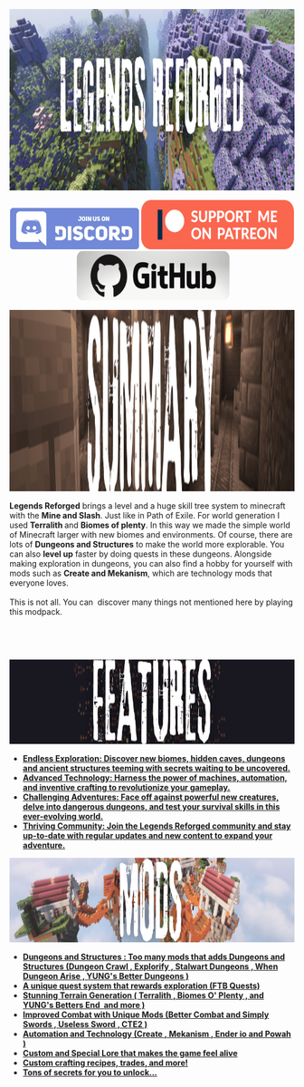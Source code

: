 <p><img src="https://raw.githubusercontent.com/ibrahimemiraydin/Legends-Reforged/refs/heads/main/assets/description-images/banner2.png" alt="title" width="1280" height="320"></p>
<p style="text-align: center;"><a title="Discord" href="https://discord.gg/vVqSqUhNb9" target="_blank" rel="noopener"><img src="https://raw.githubusercontent.com/ibrahimemiraydin/Legends-Reforged/refs/heads/main/assets/socials/discord.png" alt="dc button" width="228" height="73"></a>&nbsp;<a title="Patreon" href="https://www.patreon.com/c/dejavu16" target="_blank" rel="noopener"><img src="https://raw.githubusercontent.com/ibrahimemiraydin/Legends-Reforged/refs/heads/main/assets/socials/patreon.png" alt="disc button" width="270" height="87"></a>&nbsp;<a title="Github" href="https://github.com/ibrahimemiraydin/Legends-Reforged" target="_blank" rel="noopener"><img src="https://raw.githubusercontent.com/ibrahimemiraydin/Legends-Reforged/refs/heads/main/assets/socials/github.png" alt="gh button" width="270" height="87"></a></p>
<p><img src="https://raw.githubusercontent.com/ibrahimemiraydin/Legends-Reforged/refs/heads/main/assets/description-images/summary.png" alt="title" width="1280" height="320"></p>
<p><strong>Legends Reforged</strong> brings a level and a huge skill tree system to minecraft with the <strong>Mine and Slash</strong>. Just like in Path of Exile. For world generation I used <strong>Terralith </strong>and <strong>Biomes of plenty</strong>. In this way we made the simple world of Minecraft larger with new biomes and environments. Of course, there are lots of <strong>Dungeons and Structures</strong> to make the world more explorable. You can also <strong>level up</strong> faster by doing quests in these dungeons. Alongside making exploration in dungeons, you can also find a hobby for yourself with mods such as <strong>Create and Mekanism</strong>, which are technology mods that everyone loves.<br><br>This is not all. You can&nbsp; discover many things not mentioned here by playing this modpack.</p>
<p>&nbsp;</p>
<p style="text-align: left;">&nbsp;</p>
<p><strong><a href="https://github.com/ibrahimemiraydin/Legends-Reforged" rel="nofollow"><img src="https://raw.githubusercontent.com/ibrahimemiraydin/Legends-Reforged/refs/heads/main/assets/description-images/features.png" width="1127" height="149"></a></strong></p>
<ul>
<li style="text-align: left;"><strong><a href="https://github.com/ibrahimemiraydin/Legends-Reforged" rel="nofollow"><strong>Endless Exploration:</strong> Discover new biomes, hidden caves, dungeons and ancient structures teeming with secrets waiting to be uncovered.</a></strong></li>
<li style="text-align: left;"><strong><a href="https://github.com/ibrahimemiraydin/Legends-Reforged" rel="nofollow"><strong>Advanced Technology:</strong> Harness the power of machines, automation, and inventive crafting to revolutionize your gameplay.</a></strong></li>
<li style="text-align: left;"><strong><a href="https://github.com/ibrahimemiraydin/Legends-Reforged" rel="nofollow"><strong>Challenging Adventures:</strong> Face off against powerful new creatures, delve into dangerous dungeons, and test your survival skills in this ever-evolving world.</a></strong></li>
<li style="text-align: left;"><strong><a href="https://github.com/ibrahimemiraydin/Legends-Reforged" rel="nofollow"><strong>Thriving Community:</strong> Join the Legends Reforged community and stay up-to-date with regular updates and new content to expand your adventure.</a></strong></li>
</ul>
<p><strong><a href="https://github.com/ibrahimemiraydin/Legends-Reforged" rel="nofollow"><img src="https://raw.githubusercontent.com/ibrahimemiraydin/Legends-Reforged/refs/heads/main/assets/description-images/mods.png" width="1127" height="149"></a></strong></p>
<ul>
<li><strong><a href="https://github.com/ibrahimemiraydin/Legends-Reforged" rel="nofollow"><strong>Dungeons and Structures</strong> : Too many mods that adds Dungeons and Structures (Dungeon Crawl , Explorify , Stalwart Dungeons , When Dungeon Arise , YUNG's Better Dungeons )</a></strong></li>
<li><strong><a href="https://github.com/ibrahimemiraydin/Legends-Reforged" rel="nofollow"><strong>A unique quest</strong> <strong>system</strong> that rewards exploration (FTB Quests)</a></strong></li>
<li><strong><a href="https://github.com/ibrahimemiraydin/Legends-Reforged" rel="nofollow"><strong>Stunning Terrain Generation</strong> ( Terralith , Biomes O' Plenty , and YUNG's Betters End&nbsp; and more )</a></strong></li>
<li><strong><a href="https://github.com/ibrahimemiraydin/Legends-Reforged" rel="nofollow"><strong>Improved Combat</strong> with Unique Mods (Better Combat and Simply Swords , Useless Sword , CTE2 )</a></strong></li>
<li><strong><a href="https://github.com/ibrahimemiraydin/Legends-Reforged" rel="nofollow"><strong>Automation and Technology</strong> (Create ,&nbsp;Mekanism , Ender io and Powah )</a></strong></li>
<li><strong><a href="https://github.com/ibrahimemiraydin/Legends-Reforged" rel="nofollow"><strong>Custom and Special Lore </strong>that makes the game feel alive</a></strong></li>
<li><strong><a href="https://github.com/ibrahimemiraydin/Legends-Reforged" rel="nofollow"><strong>Custom crafting </strong>recipes, trades, and more!</a></strong></li>
<li><strong><a href="https://github.com/ibrahimemiraydin/Legends-Reforged" rel="nofollow"><strong>Tons of secrets for you to unlock...</strong></a></strong></li>
</ul>
<p style="text-align: left;">&nbsp;</p>
<p>&nbsp;</p>